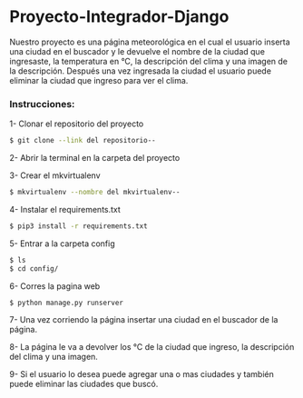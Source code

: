 # Proyecto-Integrador-Django

Nuestro proyecto es una página meteorológica en el cual el usuario inserta una ciudad en el buscador y le
devuelve el nombre de la ciudad que ingresaste, la temperatura en °C, la descripción del clima y una imagen
de la descripción. Después una vez ingresada la ciudad el usuario puede eliminar la ciudad que ingreso para
ver el clima.


### Instrucciones:

1- Clonar el repositorio del proyecto

```sh
$ git clone --link del repositorio--
```

2- Abrir la terminal en la carpeta del proyecto

3- Crear el mkvirtualenv

```sh
$ mkvirtualenv --nombre del mkvirtualenv--
```

4- Instalar el requirements.txt

```sh
$ pip3 install -r requirements.txt
```

5- Entrar a la carpeta config

```sh
$ ls
$ cd config/
```

6- Corres la pagina web

```sh
$ python manage.py runserver
```

7- Una vez corriendo la página insertar una ciudad en el buscador de la página.

8- La página le va a devolver los °C de la ciudad que ingreso, la descripción del clima y una imagen.

9- Si el usuario lo desea puede agregar una o mas ciudades y también puede eliminar las ciudades que buscó.
